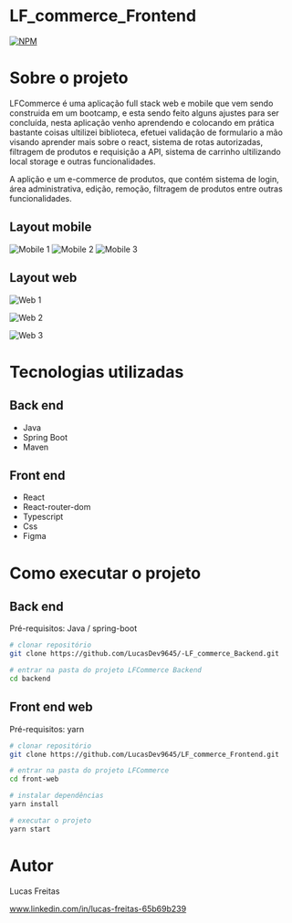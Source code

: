 # LF_commerce_Frontend

[![NPM](https://img.shields.io/npm/l/react)](https://github.com/LucasDev9645/LF_commerce_Frontend/blob/main/LICENSE) 

# Sobre o projeto

LFCommerce é uma aplicação full stack web e mobile que vem sendo construida em um bootcamp, e esta sendo feito alguns ajustes para ser concluída, nesta aplicação venho aprendendo e colocando em prática bastante coisas ultilizei biblioteca, efetuei validação de formulario a mão visando aprender mais sobre o react, sistema de rotas autorizadas, filtragem de produtos e requisição a API, sistema de carrinho ultilizando local storage e outras funcionalidades.

A aplição e um e-commerce de produtos, que contém sistema de login, área administrativa, edição, remoção, filtragem de produtos entre outras funcionalidades.

## Layout mobile
![Mobile 1](https://github.com/LucasDev9645/Images_Readme/blob/main/lfcommerceM.png) ![Mobile 2](https://github.com/LucasDev9645/Images_Readme/blob/main/lfcommerceM1.png) ![Mobile 3](https://github.com/LucasDev9645/Images_Readme/blob/main/lfcommerceM2.png)

## Layout web
![Web 1](https://github.com/LucasDev9645/Images_Readme/blob/main/lfcommerceD.png)

![Web 2](https://github.com/LucasDev9645/Images_Readme/blob/main/lfcommerceD1.png)

![Web 3](https://github.com/LucasDev9645/Images_Readme/blob/main/lfcommerceD2.png)

# Tecnologias utilizadas
## Back end
- Java
- Spring Boot
- Maven

## Front end
- React
- React-router-dom
- Typescript
- Css
- Figma

# Como executar o projeto

## Back end
Pré-requisitos: Java / spring-boot

```bash
# clonar repositório
git clone https://github.com/LucasDev9645/-LF_commerce_Backend.git

# entrar na pasta do projeto LFCommerce Backend
cd backend
```

## Front end web
Pré-requisitos: yarn

```bash
# clonar repositório
git clone https://github.com/LucasDev9645/LF_commerce_Frontend.git

# entrar na pasta do projeto LFCommerce
cd front-web

# instalar dependências
yarn install

# executar o projeto
yarn start
```

# Autor

Lucas Freitas

www.linkedin.com/in/lucas-freitas-65b69b239
